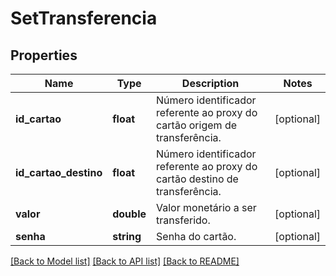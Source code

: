 # SetTransferencia

## Properties
Name | Type | Description | Notes
------------ | ------------- | ------------- | -------------
**id_cartao** | **float** | Número identificador referente ao proxy do cartão origem de transferência. | [optional] 
**id_cartao_destino** | **float** | Número identificador referente ao proxy do cartão destino de transferência. | [optional] 
**valor** | **double** | Valor monetário a ser transferido. | [optional] 
**senha** | **string** | Senha do cartão. | [optional] 

[[Back to Model list]](../README.md#documentation-for-models) [[Back to API list]](../README.md#documentation-for-api-endpoints) [[Back to README]](../README.md)


